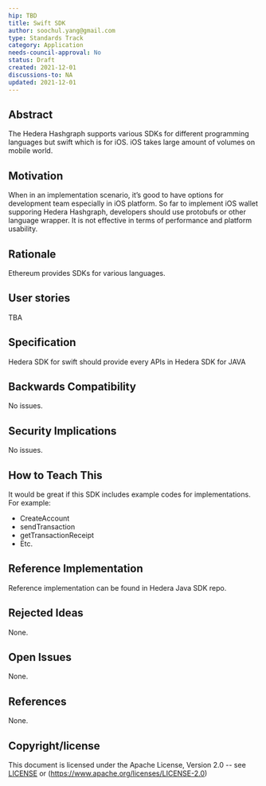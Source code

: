 ```yaml
---
hip: TBD
title: Swift SDK
author: soochul.yang@gmail.com
type: Standards Track
category: Application
needs-council-approval: No
status: Draft
created: 2021-12-01
discussions-to: NA
updated: 2021-12-01
---
```


## Abstract

The Hedera Hashgraph supports various SDKs for different programming languages but swift which is for iOS. iOS takes large amount of volumes on mobile world.  

## Motivation

When in an implementation scenario, it’s good to have options for development team especially in iOS platform. So far to implement iOS wallet supporing Hedera Hashgraph, developers should use protobufs or other language wrapper. It is not effective in terms of performance and platform usability.

## Rationale

Ethereum provides SDKs for various languages.


## User stories

TBA
  
## Specification

Hedera SDK for swift should provide every APIs in Hedera SDK for JAVA

## Backwards Compatibility

No issues.

## Security Implications

No issues.

## How to Teach This

It would be great if this SDK includes example codes for implementations.
For example:
- CreateAccount
- sendTransaction
- getTransactionReceipt
- Etc.

## Reference Implementation

Reference implementation can be found in Hedera Java SDK repo.

## Rejected Ideas

None.

## Open Issues

None.

## References

None.

## Copyright/license

This document is licensed under the Apache License, Version 2.0 -- see [LICENSE](../LICENSE) or (https://www.apache.org/licenses/LICENSE-2.0)
